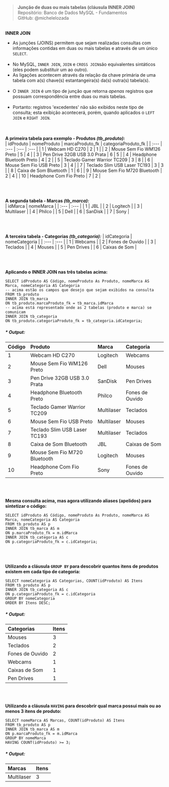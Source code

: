> **Junção de duas ou mais tabelas (cláusula INNER JOIN)**     
> Repositório: Banco de Dados MySQL - Fundamentos    
> GitHub: @michelelozada
&nbsp;
     
&nbsp;  
**INNER JOIN**  
- As junções (JOINS) permitem que sejam realizadas consultas com informações contidas em duas ou mais tabelas e através de um único `SELECT`.  
&nbsp;  
- No MySQL, `INNER JOIN`, `JOIN` e `CROSS JOIN`são equivalentes sintáticos (eles podem substituir um ao outro).
&nbsp;  
- As ligações acontecem através da relação da chave primária de uma tabela com a(s) chave(s) estantangeira(s) da(s) outra(s) tabela(s).  
&nbsp;  
- O `INNER JOIN` é um tipo de junção que retorna *apenas* registros que possuam correspondência entre duas ou mais tabelas.  
&nbsp;  
- Portanto: registros 'excedentes' não são exibidos neste tipo de consulta; esta exibição acontecerá, porém, quando aplicados o `LEFT JOIN` e `RIGHT JOIN`.  
&nbsp;
     
&nbsp;  
**A primeira tabela para exemplo - Produtos *(tb_produto):***  
| idProduto	 | nomeProduto			        | marcaProduto_fk	| categoriaProduto_fk |
| :---	     | :---			                | :---	            | :---                |
| 1	         | Webcam HD C270				| 2	                | 1                   |
| 2	         | Mouse Sem Fio WM126 Preto	| 5	                | 4                   |
| 3	         | Pen Drive 32GB USB 3.0 Prata | 6	                | 5                   |
| 4	         | Headphone Bluetooth Preto	| 4	                | 2                   |
| 5	         | Teclado Gamer Warrior TC209	| 3	                | 8                   |
| 6	         | Mouse Sem Fio USB Preto	    | 3	                | 4                   |
| 7	         | Teclado Slim USB Laser TC193	| 3	                | 3                   |
| 8	         | Caixa de Som Bluetooth	    | 1	                | 6                   |
| 9	         | Mouse Sem Fio M720 Bluetooth	| 2	                | 4                   |
| 10         | Headphone Com Fio Preto	    | 7	                | 2                   |

&nbsp; 

&nbsp;  
**A segunda tabela - Marcas *(tb_marca):***  
| idMarca | nomeMarca  | 
| :---	  | :---       |
| 1	      | JBL        |
| 2	      | Logitech   |
| 3	      | Multilaser |
| 4	      | Philco     |
| 5	      | Dell       |
| 6	      | SanDisk    |
| 7	      | Sony       |

&nbsp;

&nbsp;  
**A terceira tabela - Categorias *(tb_categoria):*** 
| idCategoria | nomeCategoria	| 
| :---	      | :---            |
| 1	          | Webcams		    |
| 2	          | Fones de Ouvido |
| 3	          | Teclados        |
| 4	          | Mouses          |
| 5	          | Pen Drives      |
| 6           | Caixas de Som   |

&nbsp;

&nbsp;  
**Aplicando o INNER JOIN nas três tabelas acima:**   
```mysql
SELECT idProduto AS Código, nomeProduto As Produto, nomeMarca AS Marca, nomeCategoria AS Categoria
-- acima estão os campos que desejo que sejam exibidos na consulta
FROM tb_produto
INNER JOIN tb_marca
ON tb_produto.marcaProduto_fk = tb_marca.idMarca
-- acima está representado onde as 2 tabelas (produto e marca) se comunicam
INNER JOIN tb_categoria 
ON tb_produto.categoriaProduto_fk = tb_categoria.idCategoria;
```
##### * Output:
| Código | Produto                      | Marca      | Categoria       |
| :---	 | :---                         | :---	     | :---            |
| 1	     | Webcam HD C270	            | Logitech   | Webcams         |
| 2	     | Mouse Sem Fio WM126 Preto	| Dell       | Mouses          |
| 3	     | Pen Drive 32GB USB 3.0 Prata | SanDisk    | Pen Drives      |
| 4	     | Headphone Bluetooth Preto	| Philco	 | Fones de Ouvido |
| 5	     | Teclado Gamer Warrior TC209  | Multilaser | Teclados        |
| 6	     | Mouse Sem Fio USB Preto	    | Multilaser | Mouses          |
| 7	     | Teclado Slim USB Laser TC193 | Multilaser | Teclados        |
| 8	     | Caixa de Som Bluetooth	    | JBL	     | Caixas de Som   |
| 9	     | Mouse Sem Fio M720 Bluetooth | Logitech	 | Mouses          |
|10	     | Headphone Com Fio Preto	    | Sony	     | Fones de Ouvido |

&nbsp;

&nbsp;  
**Mesma consulta acima, mas agora utilizando aliases (apelidos) para sintetizar o código:**   
```mysql
SELECT idProduto AS Código, nomeProduto As Produto, nomeMarca AS Marca, nomeCategoria AS Categoria
FROM tb_produto AS p
INNER JOIN tb_marca AS m
ON p.marcaProduto_fk = m.idMarca
INNER JOIN tb_categoria AS c
ON p.categoriaProduto_fk = c.idCategoria;
```
&nbsp;

&nbsp;  
**Utilizando a cláusula `GROUP BY` para descobrir quantos itens de produtos existem em cada tipo de categoria:**   
```mysql
SELECT nomeCategoria AS Categorias, COUNT(idProduto) AS Itens
FROM tb_produto AS p
INNER JOIN tb_categoria AS c
ON p.categoriaProduto_fk = c.idCategoria
GROUP BY nomeCategoria
ORDER BY Itens DESC;
```
##### * Output:
| Categorias      | Itens | 
| :---            | :---  | 
| Mouses          | 3     |
| Teclados        | 2     |
| Fones de Ouvido |	2     |
| Webcams	      | 1     |
| Caixas de Som	  | 1     |
| Pen Drives      |	1     |

&nbsp;

&nbsp;  
**Utilizando a cláusula `HAVING` para descobrir qual marca possui mais ou ao menos 3 itens de produto:**  
```mysql
SELECT nomeMarca AS Marcas, COUNT(idProduto) AS Itens
FROM tb_produto AS p
INNER JOIN tb_marca AS m
ON p.marcaProduto_fk = m.idMarca
GROUP BY nomeMarca
HAVING COUNT(idProduto) >= 3;
```
##### * Output:
| Marcas     | Itens | 
| :---       | :---  | 
| Multilaser | 3     |